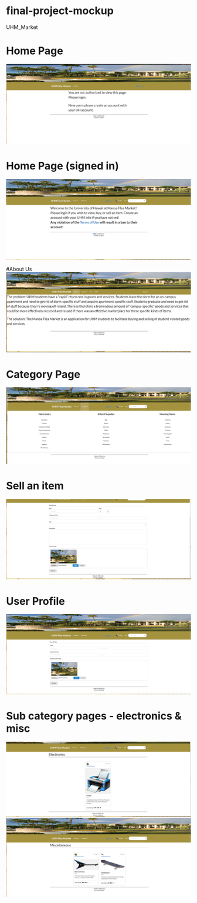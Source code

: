 # final-project-mockup

UHM_Market

# Home Page
<img class="ui huge image" src="/doc/home-page.png">

# Home Page (signed in)
<img class="ui huge image" src="/doc/home-page(signed in).png">

#About Us
<img class="ui huge image" src="/doc/about-us.png">

# Category Page
<img class="ui huge image" src="/doc/category-page.png">

# Sell an item
<img class="ui huge image" src="/doc/sell-page.png">

# User Profile
<img class="ui huge image" src="/doc/profile-page.png">

# Sub category pages - electronics & misc
<img class="ui huge image" src="/doc/electronics-page.png">
<img class="ui huge image" src="/doc/misc-page.png">
